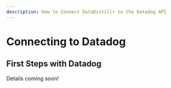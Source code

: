 ```yaml
---
description: How to Connect DataDistillr to the Datadog API
---
```


# Connecting to Datadog

## First Steps with Datadog

Details coming soon!
